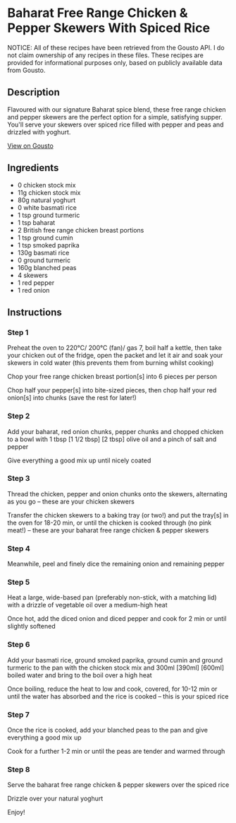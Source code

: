 # Baharat Free Range Chicken & Pepper Skewers With Spiced Rice

NOTICE: All of these recipes have been retrieved from the Gousto API. I do not claim ownership of any recipes in these files. These recipes are provided for informational purposes only, based on publicly available data from Gousto.

## Description

Flavoured with our signature Baharat spice blend, these free range chicken and pepper skewers are the perfect option for a simple, satisfying supper. You'll serve your skewers over spiced rice filled with pepper and peas and drizzled with yoghurt.

[View on Gousto](https://www.gousto.co.uk/recipes/cookbook/baharat-free-range-chicken-pepper-skewers-with-spiced-rice)

## Ingredients

- 0 chicken stock mix
- 11g chicken stock mix
- 80g natural yoghurt
- 0 white basmati rice
- 1 tsp ground turmeric
- 1 tsp baharat
- 2 British free range chicken breast portions
- 1 tsp ground cumin
- 1 tsp smoked paprika
- 130g basmati rice
- 0 ground turmeric
- 160g blanched peas
- 4 skewers
- 1 red pepper
- 1 red onion

## Instructions


### Step 1

Preheat the oven to 220°C/ 200°C (fan)/ gas 7, boil half a kettle, then take your chicken out of the fridge, open the packet and let it air and soak your skewers in cold water (this prevents them from burning whilst cooking)

Chop your free range chicken breast portion[s] into 6 pieces per person

Chop half your pepper[s] into bite-sized pieces, then chop half your red onion[s] into chunks (save the rest for later!)


### Step 2

Add your baharat, red onion chunks, pepper chunks and chopped chicken to a bowl with 1 tbsp <span class="text-purple">[1 1/2 tbsp]</span> <span class="text-danger">[2 tbsp] </span>olive oil and a pinch of salt and pepper

Give everything a good mix up until nicely coated


### Step 3

Thread the chicken, pepper and onion chunks onto the skewers, alternating as you go – these are your chicken skewers

Transfer the chicken skewers to a baking tray (or two!) and put the tray[s] in the oven for 18-20 min, or until the chicken is cooked through (no pink meat!) – these are your baharat free range chicken & pepper skewers


### Step 4

Meanwhile, peel and finely dice the remaining onion and remaining pepper


### Step 5

Heat a large, wide-based pan (preferably non-stick, with a matching lid) with a drizzle of vegetable oil over a medium-high heat

Once hot, add the diced onion and diced pepper and cook for 2 min or until slightly softened


### Step 6

Add your basmati rice, ground smoked paprika, ground cumin and ground turmeric to the pan with the chicken stock mix and 300ml<span class="text-danger"> </span><span class="text-purple">[390ml]</span> <span class="text-danger">[600ml] </span>boiled water and bring to the boil over a high heat

Once boiling, reduce the heat to low and cook, covered, for 10-12 min or until the water has absorbed and the rice is cooked – this is your spiced rice


### Step 7

Once the rice is cooked, add your blanched peas to the pan and give everything a good mix up

Cook for a further 1-2 min or until the peas are tender and warmed through

### Step 8

Serve the baharat free range chicken & pepper skewers over the spiced rice

Drizzle over your natural yoghurt

Enjoy!

